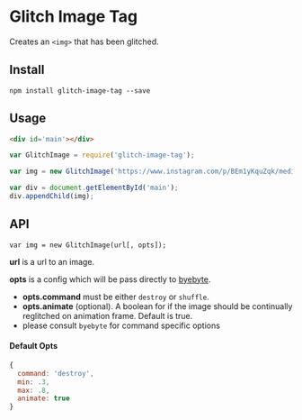 # Glitch Image Tag 

Creates an `<img>` that has been glitched.

## Install

`npm install glitch-image-tag --save`

## Usage

```html
<div id='main'></div>
```

```js
var GlitchImage = require('glitch-image-tag');

var img = new GlitchImage('https://www.instagram.com/p/BEm1yKquZqk/media/?size=m')

var div = document.getElementById('main');
div.appendChild(img);
```

## API

`var img = new GlitchImage(url[, opts]);`

**url** is a url to an image.

**opts** is a config which will be pass directly to [byebyte](https://github.com/wayspurrchen/byebyte).
- **opts.command** must be either `destroy` or `shuffle`.
- **opts.animate** (optional). A boolean for if the image should be continually reglitched on animation frame. Default is true.
- please consult `byebyte` for command specific options

#### Default Opts

```js
{ 
  command: 'destroy',
  min: .3,
  max: .8,
  animate: true
}
```
